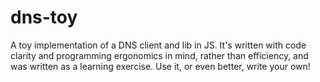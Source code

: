 dns-toy
========

A toy implementation of a DNS client and lib in JS. It's written with code clarity and programming ergonomics in mind, rather than efficiency, and was written as a learning exercise. Use it, or even better, write your own!
